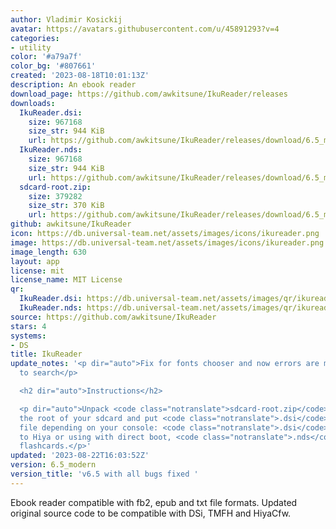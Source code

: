 ```yaml
---
author: Vladimir Kosickij
avatar: https://avatars.githubusercontent.com/u/45891293?v=4
categories:
- utility
color: '#a79a7f'
color_bg: '#807661'
created: '2023-08-18T10:01:13Z'
description: An ebook reader
download_page: https://github.com/awkitsune/IkuReader/releases
downloads:
  IkuReader.dsi:
    size: 967168
    size_str: 944 KiB
    url: https://github.com/awkitsune/IkuReader/releases/download/6.5_modern/IkuReader.dsi
  IkuReader.nds:
    size: 967168
    size_str: 944 KiB
    url: https://github.com/awkitsune/IkuReader/releases/download/6.5_modern/IkuReader.nds
  sdcard-root.zip:
    size: 379282
    size_str: 370 KiB
    url: https://github.com/awkitsune/IkuReader/releases/download/6.5_modern/sdcard-root.zip
github: awkitsune/IkuReader
icon: https://db.universal-team.net/assets/images/icons/ikureader.png
image: https://db.universal-team.net/assets/images/icons/ikureader.png
image_length: 630
layout: app
license: mit
license_name: MIT License
qr:
  IkuReader.dsi: https://db.universal-team.net/assets/images/qr/ikureader-dsi.png
  IkuReader.nds: https://db.universal-team.net/assets/images/qr/ikureader-nds.png
source: https://github.com/awkitsune/IkuReader
stars: 4
systems:
- DS
title: IkuReader
update_notes: '<p dir="auto">Fix for fonts chooser and now errors are more convinient
  to search</p>

  <h2 dir="auto">Instructions</h2>

  <p dir="auto">Unpack <code class="notranslate">sdcard-root.zip</code> content to
  the root of your sdcard and put <code class="notranslate">.dsi</code> or <code class="notranslate">.nds</code>
  file depending on your console: <code class="notranslate">.dsi</code> for installing
  to Hiya or using with direct boot, <code class="notranslate">.nds</code> for DS
  flashcards.</p>'
updated: '2023-08-22T16:03:52Z'
version: 6.5_modern
version_title: 'v6.5 with all bugs fixed '
---
```

Ebook reader compatible with fb2, epub and txt file formats. Updated original source code to be compatible with DSi, TMFH and HiyaCfw.
